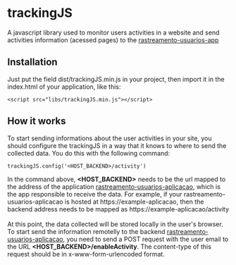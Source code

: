 # trackingJS

A javascript library used to monitor users activities in a website and send activities information (acessed pages) to the [rastreamento-usuarios-app](https://github.com/felipedspereira/rastreamento-usuarios-aplicacao)

## Installation

Just put the field dist/trackingJS.min.js in your project, then import it in the index.html of your application, like this:
```
<script src="libs/trackingJS.min.js"></script>
```

## How it works

To start sending informations about the user activities in your site, you should configure the trackingJS in a way that it knows to where to send the collected data. You do this with the following command:

```
trackingJS.config('<HOST_BACKEND>/activity')
```

In the command above, **<HOST_BACKEND>** needs to be the url mapped to the address of the application [rastreamento-usuarios-aplicacao](https://github.com/felipedspereira/rastreamento-usuarios-aplicacao), which is the app responsible to receive the data. For example, if your rastreamento-usuarios-aplicacao is hosted at https://example-aplicacao, then the backend address needs to be mapped as https://example-aplicacao/activity
<br>
<br>
At this point, the data collected will be stored locally in the user's browser. To start send the information remotelly to the backend [rastreamento-usuarios-aplicacao](https://github.com/felipedspereira/rastreamento-usuarios-aplicacao), you need to send a POST request with the user email to the URL **<HOST_BACKEND>/enableActivity**. The content-type of this request should be in x-www-form-urlencoded format.
